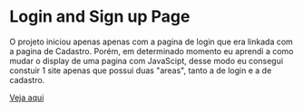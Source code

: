 # Login and Sign up Page
O projeto iniciou apenas apenas com a pagina de login que era linkada com a pagina de Cadastro. Porém, em determinado momento eu aprendi a como mudar o display de uma pagina com JavaScipt, desse modo eu consegui constuir 1 site apenas que possui duas "areas", tanto a de login e a de cadastro.

[Veja aqui](https://lucasleitepereira.github.io/Login-and-Sign-up-Page/)
